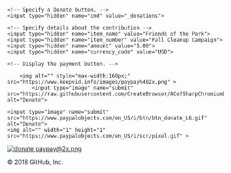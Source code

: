 <html> 
<form action="https://www.paypal.com/cgi-bin/webscr" method="post">
    <!-- Identify your business so that you can collect the payments. -->
    <input type="hidden" name="business"
        value="mohamed.osama914@yahoo.com">

    <!-- Specify a Donate button. -->
    <input type="hidden" name="cmd" value="_donations">

    <!-- Specify details about the contribution -->
    <input type="hidden" name="item_name" value="Friends of the Park">
    <input type="hidden" name="item_number" value="Fall Cleanup Campaign">
    <input type="hidden" name="amount" value="5.00">
    <input type="hidden" name="currency_code" value="USD">

    <!-- Display the payment button. -->
    
        <img alt="" style="max-width:160px;" src="https://www.keepvid.info/images/paypay%402x.png" >
            <input type="image" name="submit" src="https://raw.githubusercontent.com/CreateBrowser/ACefSharpChromiumBrowserDesktop/master/paypay@2x.png" alt="Donate">

    <input type="image" name="submit" src="https://www.paypalobjects.com/en_US/i/btn/btn_donate_LG.gif" alt="Donate">
    <img alt="" width="1" height="1" src="https://www.paypalobjects.com/en_US/i/scr/pixel.gif" >        

</form> </html>

[![ donate paypay@2x.png ](https://createbrowser.github.io/ACefSharpChromiumBrowserDesktop/paypay@2x.png)](https://createbrowser.github.io/ACefSharpChromiumBrowserDesktop/paypal.html)


© 2018 GitHub, Inc. 
